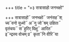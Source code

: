 +++
title = "०३ सत्रासाहो जनभक्षो"

+++
सत्रासाहो᳓ जनभक्षो᳓ जनंसह᳓श्  
च्य᳓वनो युध्मो᳓ अ᳓नु जो᳓षम् उक्षितः᳓  
वृतंचयः᳓ स᳓हुरिर् विक्षु᳓ आरित᳓  
इ᳓न्द्रस्य वोचम् प्र᳓ कृता᳓नि वीरि᳓या